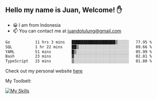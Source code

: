 ## Hello my name is Juan, Welcome! ✋

- 😀 I am from Indonesia
- 📫 You can contact me at juandotulung@gmail.com

<!--START_SECTION:waka-->

```txt
Go           11 hrs 3 mins   ███████████████████▒░░░░░   77.95 %
SQL          1 hr 22 mins    ██▒░░░░░░░░░░░░░░░░░░░░░░   09.66 %
YAML         51 mins         █▒░░░░░░░░░░░░░░░░░░░░░░░   05.99 %
Bash         23 mins         ▓░░░░░░░░░░░░░░░░░░░░░░░░   02.81 %
TypeScript   15 mins         ▒░░░░░░░░░░░░░░░░░░░░░░░░   01.80 %
```

<!--END_SECTION:waka-->

Check out my personal website [here](https://juanchristian.com)

My Toolbelt:

[![My Skills](https://skillicons.dev/icons?i=go,js,ts,nodejs,react,nextjs,python,php,laravel,aws,bash,linux,postgres,mysql,redis,mongodb,docker)](https://skillicons.dev)


